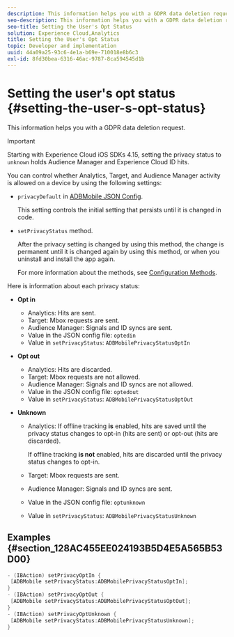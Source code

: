 ```yaml
---
description: This information helps you with a GDPR data deletion request.
seo-description: This information helps you with a GDPR data deletion request.
seo-title: Setting the User's Opt Status
solution: Experience Cloud,Analytics
title: Setting the User's Opt Status
topic: Developer and implementation
uuid: 44a09a25-93c6-4e1a-b69e-710018e8b6c3
exl-id: 8fd30bea-6316-46ac-9787-8ca594545d1b
---
```

# Setting the user's opt status {#setting-the-user-s-opt-status}

This information helps you with a GDPR data deletion request.

>[!IMPORTANT]
>
>Starting with Experience Cloud iOS SDKs 4.15, setting the privacy status to `unknown` holds Audience Manager and Experience Cloud ID hits.

You can control whether Analytics, Target, and Audience Manager activity is allowed on a device by using the following settings:

* `privacyDefault` in [ADBMobile JSON Config](/help/ios/configuration/json-config/json-config.md).

  This setting controls the initial setting that persists until it is changed in code. 

* `setPrivacyStatus` method.

  After the privacy setting is changed by using this method, the change is permanent until it is changed again by using this method, or when you uninstall and install the app again.

  For more information about the methods, see [Configuration Methods](/help/ios/configuration/json-config/json-config.md).

Here is information about each privacy status:

* **Opt in**

  * Analytics: Hits are sent. 
  * Target: Mbox requests are sent.  
  * Audience Manager: Signals and ID syncs are sent.
  * Value in the JSON config file: `optedin`
  * Value in `setPrivacyStatus`: `ADBMobilePrivacyStatusOptIn`

* **Opt out**

  * Analytics: Hits are discarded. 
  * Target: Mbox requests are not allowed.  
  * Audience Manager: Signals and ID syncs are not allowed.
  * Value in the JSON config file: `optedout`
  * Value in `setPrivacyStatus`: `ADBMobilePrivacyStatusOptOut`

* **Unknown**

  * Analytics: If offline tracking **is** enabled, hits are saved until the privacy status changes to opt-in (hits are sent) or opt-out (hits are discarded). 
  
    If offline tracking **is not** enabled, hits are discarded until the privacy status changes to opt-in.  

  * Target: Mbox requests are sent.
  * Audience Manager: Signals and ID syncs are sent.
  * Value in the JSON config file: `optunknown`
  * Value in `setPrivacyStatus`: `ADBMobilePrivacyStatusUnknown`

## Examples {#section_128AC455EE024193B5D4E5A565B53D00}

```objective-c
- (IBAction) setPrivacyOptIn { 
 [ADBMobile setPrivacyStatus:ADBMobilePrivacyStatusOptIn]; 
} 
- (IBAction) setPrivacyOptOut { 
 [ADBMobile setPrivacyStatus:ADBMobilePrivacyStatusOptOut]; 
} 
- (IBAction) setPrivacyOptUnknown { 
 [ADBMobile setPrivacyStatus:ADBMobilePrivacyStatusUnknown]; 
}
```
